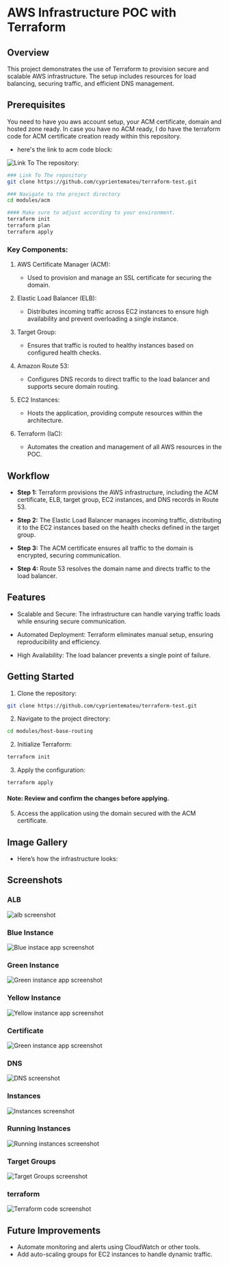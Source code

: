# AWS Infrastructure POC with Terraform

## Overview
This project demonstrates the use of Terraform to provision secure and scalable AWS infrastructure. The setup includes resources for load balancing, securing traffic, and efficient DNS management.

## Prerequisites
You need to have you aws account setup, your ACM certificate, domain and hosted zone ready. In case you have no ACM ready, I do have the terraform code for ACM certificate creation ready within this repository.

- here's the link to acm code block:

![Link To The repository:](https://github.com/cyprientemateu/terraform-test/blob/main/modules/host-base-routing)

```bash
### Link To The repository
git clone https://github.com/cyprientemateu/terraform-test.git

### Navigate to the project directory
cd modules/acm

#### Make sure to adjust according to your environment.
terraform init
terraform plan
terraform apply
```

### Key Components:

1. AWS Certificate Manager (ACM):

    - Used to provision and manage an SSL certificate for securing the domain.

2. Elastic Load Balancer (ELB):

    - Distributes incoming traffic across EC2 instances to ensure high availability and prevent overloading a single instance.

3. Target Group:

    - Ensures that traffic is routed to healthy instances based on configured health checks.

4. Amazon Route 53:

    - Configures DNS records to direct traffic to the load balancer and supports secure domain routing.

5. EC2 Instances:

    - Hosts the application, providing compute resources within the architecture.

6. Terraform (IaC):

    - Automates the creation and management of all AWS resources in the POC.

## Workflow

+ **Step 1:** Terraform provisions the AWS infrastructure, including the ACM certificate, ELB, target group, EC2 instances, and DNS records in Route 53.
 
+ **Step 2:** The Elastic Load Balancer manages incoming traffic, distributing it to the EC2 instances based on the health checks defined in the target group.

+ **Step 3:** The ACM certificate ensures all traffic to the domain is encrypted, securing communication.

+ **Step 4:** Route 53 resolves the domain name and directs traffic to the load balancer.
 
## Features
- Scalable and Secure: The infrastructure can handle varying traffic loads while ensuring secure communication.

- Automated Deployment: Terraform eliminates manual setup, ensuring reproducibility and efficiency.

- High Availability: The load balancer prevents a single point of failure.

## Getting Started

1. Clone the repository:

```bash
git clone https://github.com/cyprientemateu/terraform-test.git
```

2. Navigate to the project directory:

```bash
cd modules/host-base-routing
```
2. Initialize Terraform:

```bash
terraform init
```
3. Apply the configuration:

```bash
terraform apply
```
 #### Note: Review and confirm the changes before applying.

 5. Access the application using the domain secured with the ACM certificate.

## Image Gallery

- Here’s how the infrastructure looks:

## Screenshots

### ALB
![alb screenshot](images/alb.png)

### Blue Instance
![Blue instace app screenshot](images/blue-instance-app.png)

### Green Instance
![Green instance app screenshot](images/green-instance-app.png)

### Yellow Instance
![Yellow instance app screenshot](images/yellow-instance-app.png)

### Certificate
![Green instance app screenshot](images/certificate.png)

### DNS 
![DNS screenshot](images/dns-configuration.png)

### Instances
![Instances screenshot](images/instances.png)

### Running Instances
![Running instances screenshot](images/running-instances.png)

### Target Groups
![Target Groups screenshot](images/target-groups.png)

### terraform
![Terraform code screenshot](images/terraform.png)

## Future Improvements
- Automate monitoring and alerts using CloudWatch or other tools.
- Add auto-scaling groups for EC2 instances to handle dynamic traffic.